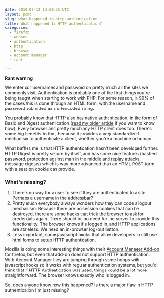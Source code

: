 ```yaml
---
date: 2010-07-12 14:08:35 UTC
layout: post
slug: what-happened-to-http-authentication
title: What happened to HTTP authentication?
categories:
  - firefox
  - websec
  - authentication
  - http
  - browser
  - account manager
  - rant

---
```

<p><strong>Rant warning</strong></p>

<p>We enter our usernames and password on pretty much all the sites we commonly visit. Authentication is probably one of the first things you're being taught when starting to work with PHP. For some reason, in 99% of the cases this is done through an HTML form, with the username and password submitted as a urlencoded string.</p>

<p>You probably know that HTTP also has native authentication, in the form of Basic and Digest authentication (<a href="http://www.rooftopsolutions.nl/blog/223">read my older article</a> if you want to know how). Every browser and pretty much any HTTP client does too. There's some big benefits to that, because it provides a very standardized mechanism to authenticate a client, whether you're a machine or human.</p>

<p>What baffles me is that HTTP authentication hasn't been developed further. HTTP Digest is pretty secure by itself, and has some nice features (hashed password, protection against man in the middle and replay attacks, message digests) which is way more advanced than an HTML POST form with a session cookie can provide.</p>

<h3>What's missing?</h3>

<ol>
  <li>There's no way for a user to see if they are authenticated to a site. Perhaps a username in the addressbar?</li>
  <li>Pretty much everybody always wonders how they can code a logout mechanism. Because there are no session cookies that can be destroyed, there are some hacks that trick the browser to ask for credentials again. There should be no need for the server to provide this functionality. The browser knows it's logged in, and HTTP applications are stateless. We need an in-browser log-out button.</li>
  <li>Less important, some javascript hooks that allow developers to still use html forms to setup HTTP authentication.</li>
</ol>

<p>Mozilla is doing some interesting things with their <a href="http://www.mozilla.com/en-US/firefox/accountmanager/">Account Manager Add-on</a> for firefox, but even that add-on does not support HTTP authentication. With Account Manager they are jumping through some hoops with javascript hooks so it works with regular authentication systems, but you'd think that if HTTP Authentication was used, things could be a lot more straightforward. The browser knows exactly who is logged in.</p>

<p>So, does anyone know how this happened? Is there a major flaw in HTTP authentication I'm just missing?</p>
